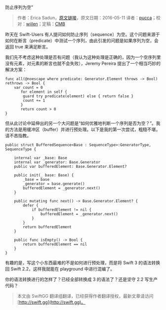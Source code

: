 防止序列为空"

> 作者：Erica Sadun，[原文链接](http://ericasadun.com/2016/05/11/guarding-against-an-empty-sequence/)，原文日期：2016-05-11
> 译者：[pucca](undefined)；校对：[wiilen](http://www.jianshu.com/users/b7978363eb99/latest_articles)；定稿：[CMB](https://github.com/chenmingbiao)
  









昨天在 Swift-Users 有人提问如何防止序列（sequence）为空。这个问题来源于如何在断言（predicate）中测试一个序列，由此引发的问题是如果序列为空，会返回 true 来满足断言。



我们先不考虑这种处理是否有问题（我认为这种处理是正确的，因为一个空序列里没有元素，对元素的断言也就不会失败），Jeremy Pereira 提出了一个相当巧妙的解决方案：

    
    func all(@noescape where predicate: Generator.Element throws -> Bool) rethrows -> Bool {
    	var count = 0
           for element in self {
    	    guard try predicate(element) else { return false }
    	    count += 1
           }
           return count > 0
    }

但从此讨论中延伸出的另一个大问题是“如何优雅地判断一个序列是否为空？”。我的方法是用缓冲区（buffer）并进行预处理。以下是我的第一次尝试，粗糙不堪，请不吝指教。

    
    public struct BufferedSequence<Base : SequenceType>:GeneratorType, SequenceType {
        
        internal var _base: Base
        internal var _generator: Base.Generator
        public var bufferedElement: Base.Generator.Element?
        
        public init(_ base: Base) {
            _base = base
            _generator = base.generate()
            bufferedElement = _generator.next()
        }
    
        public mutating func next() -> Base.Generator.Element? {
            defer {
                if bufferedElement != nil {
                    bufferedElement = _generator.next()
                }
            }
            return bufferedElement
        }
        
        public func isEmpty() -> Bool {
            return bufferedElement == nil
        }
    }

有趣的是，写这个小东西最难的不是如何进行预处理，而是将 Swift 3 的语法转换回 Swift 2.2，这样我就能在 playground 中进行混编了。

你的语法转换进行的怎样了？已经全部转换成 3 的语法了？还是坚守 2.2 写生产代码？

> 本文由 SwiftGG 翻译组翻译，已经获得作者翻译授权，最新文章请访问 [http://swift.gg](http://swift.gg)。